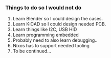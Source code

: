 ### Things to do so I would not do
1. Learn Blender so I could design the cases.
2. Learn KiCAD so I could design needed PCB.
3. Learn things like I2C, USB HID
4. Learn programming embedded
5. Probably need to also learn debugging..
6. Nixos has to support needed tooling
7. To be continued...